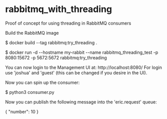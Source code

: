 # rabbitmq_with_threading
Proof of concept for using threading in RabbitMQ consumers

Build the RabbitMQ image

$ docker build --tag rabbitmq:try_threading .

$ docker run -d --hostname my-rabbit --name rabbitmq_threading_test -p 8080:15672 -p 5672:5672 rabbitmq:try_threading

You can now login to the Management UI at: http://localhost:8080/
For login use 'joshua' and 'guest' (this can be changed if you desire in the UI).

Now you can spin up the consumer:

$ python3 consumer.py 

Now you can publish the following message into the 'eric.request' queue:

{
"number": 10
}

